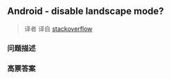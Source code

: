 ## Android - disable landscape mode?

> 译者 译自 [stackoverflow](http://stackoverflow.com/questions/582185/android-disable-landscape-mode) 

### 问题描述 

### 高票答案 

